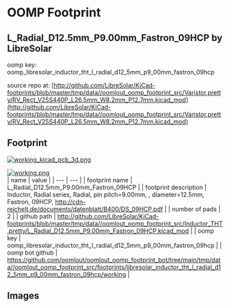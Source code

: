 # OOMP Footprint  
## L_Radial_D12.5mm_P9.00mm_Fastron_09HCP  by LibreSolar  
  
oomp key: oomp_libresolar_inductor_tht_l_radial_d12_5mm_p9_00mm_fastron_09hcp  
  
source repo at: [http://github.com/LibreSolar/KiCad-footprints/blob/master/tmp/data//oomlout_oomp_footprint_src/Varistor.pretty/RV_Rect_V25S440P_L26.5mm_W8.2mm_P12.7mm.kicad_mod](http://github.com/LibreSolar/KiCad-footprints/blob/master/tmp/data//oomlout_oomp_footprint_src/Varistor.pretty/RV_Rect_V25S440P_L26.5mm_W8.2mm_P12.7mm.kicad_mod)  
## Footprint  
  
[![working_kicad_pcb_3d.png](working_kicad_pcb_3d_600.png)](working_kicad_pcb_3d.png)  
  
[![working.png](working_600.png)](working.png)  
| name | value | 
| --- | --- | 
| footprint name | L_Radial_D12.5mm_P9.00mm_Fastron_09HCP | 
| footprint description | Inductor, Radial series, Radial, pin pitch=9.00mm, , diameter=12.5mm, Fastron, 09HCP, http://cdn-reichelt.de/documents/datenblatt/B400/DS_09HCP.pdf | 
| number of pads | 2 | 
| github path | http://github.com/LibreSolar/KiCad-footprints/blob/master/tmp/data//oomlout_oomp_footprint_src/Inductor_THT.pretty/L_Radial_D12.5mm_P9.00mm_Fastron_09HCP.kicad_mod | 
| oomp key | oomp_libresolar_inductor_tht_l_radial_d12_5mm_p9_00mm_fastron_09hcp | 
| oomp bot github | https://github.com/oomlout/oomlout_oomp_footprint_bot/tree/main/tmp/data//oomlout_oomp_footprint_src/footprints/libresolar_inductor_tht_l_radial_d12_5mm_p9_00mm_fastron_09hcp/working | 
## Images  
